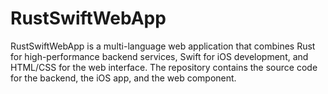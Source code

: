 # RustSwiftWebApp
RustSwiftWebApp is a multi-language web application that combines Rust for high-performance backend services, Swift for iOS development, and HTML/CSS for the web interface. The repository contains the source code for the backend, the iOS app, and the web component.
